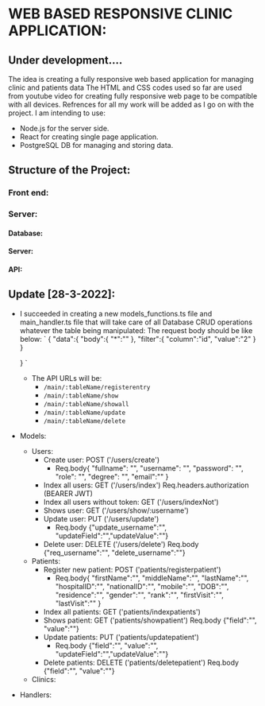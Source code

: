 # WEB BASED RESPONSIVE CLINIC APPLICATION:
## Under development....

The idea is creating a fully responsive web based application for managing clinic and patients data
The HTML and CSS codes used so far are used from youtube video for creating fully responsive web page to be compatible with all devices.
Refrences for all my work will be added as I go on with the project.
I am intending to use:
- Node.js for the server side.
- React for creating single page application.
- PostgreSQL DB for managing and storing data.


## Structure of the Project:
### Front end:

### Server:
#### Database:
#### Server:
#### API:
## Update [28-3-2022]:
  - I succeeded in creating a new models_functions.ts file and main_handler.ts file that will take care of all Database CRUD operations whatever the table being manipulated:
    The request body should be like below:
    ` {
        "data":{
          "body":{
                  "*":""
          },
          "filter":{
              "column":"id",
              "value":"2"
          }     
        }

      } `
      - The API URLs will be:
        -  `/main/:tableName/registerentry`
        -  `/main/:tableName/show`
        -  `/main/:tableName/showall`
        -  `/main/:tableName/update`
        -  `/main/:tableName/delete`
- Models:
    - Users:
        - Create user: POST ('/users/create')
            - Req.body{
                "fullname": "",
                "username": "",
                "password": "",
                "role": "",
                "degree": "",
                "email":""
                }
        - Index all users: GET ('/users/index') Req.headers.authorization (BEARER JWT)
        - Index all users without token: GET ('/users/indexNot')
        - Shows user: GET ('/users/show/:username')  
        - Update user: PUT ('/users/update')
          - Req.body {"update_username":"", "updateField":"","updateValue":""}
        - Delete user: DELETE ('/users/delete') Req.body {"req_username":"", "delete_username":""}
    - Patients:
        - Register new patient: POST ('patients/registerpatient')
            - Req.body{
              "firstName":"",
              "middleName":"",
              "lastName":"",
              "hospitalID":"",
              "nationalID":"",
              "mobile":"",
              "DOB":"",
              "residence":"",
              "gender":"",
              "rank":"",
              "firstVisit":"",
              "lastVisit":""
            }
        - Index all patients: GET ('patients/indexpatients')
        - Shows patient: GET ('patients/showpatient') Req.body {"field":"", "value":""}
        - Update patients: PUT ('patients/updatepatient')
          - Req.body {"field":"", "value":"", "updateField":"","updateValue":""}
        - Delete patients: DELETE ('patients/deletepatient') Req.body {"field":"", "value":""}
    - Clinics:


- Handlers:
